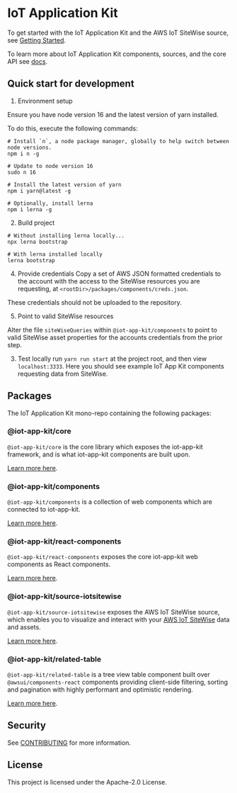# IoT Application Kit

To get started with the IoT Application Kit and the AWS IoT SiteWise source, see [Getting Started](https://github.com/awslabs/iot-app-kit/tree/main/docs/Core.md).

To learn more about IoT Application Kit components, sources, and the core API see [docs](https://github.com/awslabs/iot-app-kit/tree/main/docs/).

## Quick start for development

1. Environment setup

Ensure you have node version 16 and the latest version of yarn installed.


To do this, execute the following commands:
```
# Install `n`, a node package manager, globally to help switch between node versions.
npm i n -g

# Update to node version 16
sudo n 16

# Install the latest version of yarn
npm i yarn@latest -g

# Optionally, install lerna
npm i lerna -g
```

2. Build project

```
# Without installing lerna locally...
npx lerna bootstrap

# With lerna installed locally
lerna bootstrap
```

4. Provide credentials
Copy a set of AWS JSON formatted credentials to the account with the access to the SiteWise resources you are requesting, at `<rootDir>/packages/components/creds.json`.

These credentials should not be uploaded to the repository.

5. Point to valid SiteWise resources

Alter the file `siteWiseQueries` within `@iot-app-kit/components` to point to valid SiteWise asset properties for the accounts credentials from the prior step.

3. Test locally
run `yarn run start` at the project root, and then view `localhost:3333`. Here you should see example IoT App Kit components requesting data from SiteWise.


## Packages

The IoT Application Kit mono-repo containing the following packages:

### @iot-app-kit/core
`@iot-app-kit/core` is the core library which exposes the iot-app-kit framework, and is what iot-app-kit components are built upon.

[Learn more here](https://github.com/awslabs/iot-app-kit/tree/main/docs/Core.md).

### @iot-app-kit/components
`@iot-app-kit/components` is a collection of web components which are connected to iot-app-kit.

[Learn more here](https://github.com/awslabs/iot-app-kit/tree/main/docs/Components.md).

### @iot-app-kit/react-components
`@iot-app-kit/react-components` exposes the core iot-app-kit web components as React components.

[Learn more here](https://github.com/awslabs/iot-app-kit/tree/main/docs/Components.md).

### @iot-app-kit/source-iotsitewise
`@iot-app-kit/source-iotsitewise` exposes the AWS IoT SiteWise source, which enables you to visualize and interact with your [AWS IoT SiteWise](https://docs.aws.amazon.com/iot-sitewise/latest/userguide/what-is-sitewise.html) data and assets.

[Learn more here](https://github.com/awslabs/iot-app-kit/tree/main/docs/AWSIoTSiteWiseSource.md).

### @iot-app-kit/related-table
`@iot-app-kit/related-table` is a tree view table component built over `@awsui/components-react` components providing client-side filtering, sorting and pagination with highly performant and optimistic rendering.

[Learn more here](https://github.com/awslabs/iot-app-kit/blob/main/packages/related-table/README.md).

## Security
See [CONTRIBUTING](CONTRIBUTING.md#security-issue-notifications) for more information.

## License
This project is licensed under the Apache-2.0 License.

